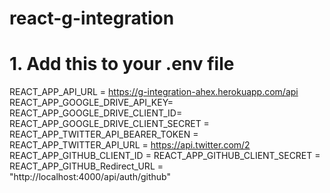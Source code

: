 # react-g-integration

# 1. Add this to your .env file

REACT_APP_API_URL = https://g-integration-ahex.herokuapp.com/api 
REACT_APP_GOOGLE_DRIVE_API_KEY=
REACT_APP_GOOGLE_DRIVE_CLIENT_ID=
REACT_APP_GOOGLE_DRIVE_CLIENT_SECRET = 
REACT_APP_TWITTER_API_BEARER_TOKEN = 
REACT_APP_TWITTER_API_URL = https://api.twitter.com/2
REACT_APP_GITHUB_CLIENT_ID =
REACT_APP_GITHUB_CLIENT_SECRET = 
REACT_APP_GITHUB_Redirect_URL = "http://localhost:4000/api/auth/github"
